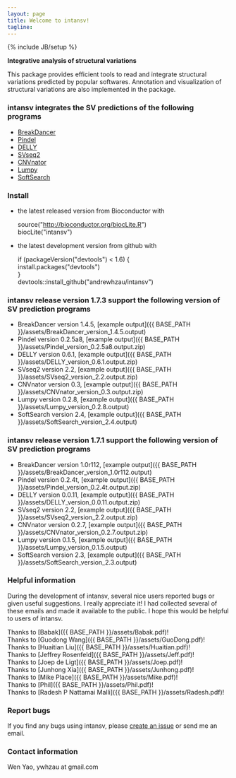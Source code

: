 ```yaml
---
layout: page
title: Welcome to intansv!
tagline: 
---
```

{% include JB/setup %}

__Integrative analysis of structural variations__

This package provides efficient tools to read and integrate structural variations predicted by popular softwares. Annotation and visualization of structural variations are also implemented in the package.


### intansv integrates the SV predictions of the following programs
<ul>
<li><a href="https://github.com/genome/breakdancer" target="_blank">BreakDancer</a></li>
<li><a href="https://github.com/genome/pindel" target="_blank">Pindel</a></li>
<li><a href="https://github.com/tobiasrausch/delly" target="_blank">DELLY</a></li>
<li><a href="http://www.engr.uconn.edu/~jiz08001/svseq2.html" target="_blank">SVseq2</a></li>
<li><a href="http://sv.gersteinlab.org/cnvnator/" target="_blank">CNVnator</a></li>
<li><a href="https://github.com/arq5x/lumpy-sv" target="_blank">Lumpy</a></li>
<li><a href="http://code.google.com/p/softsearch/" target="_blank">SoftSearch</a></li>
</ul>

### Install

-   the latest released version from Bioconductor with

    source("http://bioconductor.org/biocLite.R")  
    biocLite("intansv")  
    
-   the latest development version from github with

    if (packageVersion("devtools") < 1.6) {  
      install.packages("devtools")  
    }  
    devtools::install_github("andrewhzau/intansv")  

### intansv release version 1.7.3 support the following version of SV prediction programs
* BreakDancer version 1.4.5, [example output]({{ BASE_PATH }}/assets/BreakDancer_version_1.4.5.output)  
* Pindel version 0.2.5a8, [example output]({{ BASE_PATH }}/assets/Pindel_version_0.2.5a8.output.zip)   
* DELLY version 0.6.1, [example output]({{ BASE_PATH }}/assets/DELLY_version_0.6.1.output.zip)  
* SVseq2 version 2.2, [example output]({{ BASE_PATH }}/assets/SVseq2_version_2.2.output.zip)  
* CNVnator version 0.3, [example output]({{ BASE_PATH }}/assets/CNVnator_version_0.3.output.zip)  
* Lumpy version 0.2.8, [example output]({{ BASE_PATH }}/assets/Lumpy_version_0.2.8.output)  
* SoftSearch version 2.4, [example output]({{ BASE_PATH }}/assets/SoftSearch_version_2.4.output)  

### intansv release version 1.7.1 support the following version of SV prediction programs
* BreakDancer version 1.0r112, [example output]({{ BASE_PATH }}/assets/BreakDancer_version_1.0r112.output)  
* Pindel version 0.2.4t, [example output]({{ BASE_PATH }}/assets/Pindel_version_0.2.4t.output.zip)  
* DELLY version 0.0.11, [example output]({{ BASE_PATH }}/assets/DELLY_version_0.0.11.output.zip)  
* SVseq2 version 2.2, [example output]({{ BASE_PATH }}/assets/SVseq2_version_2.2.output.zip)  
* CNVnator version 0.2.7, [example output]({{ BASE_PATH }}/assets/CNVnator_version_0.2.7.output.zip)  
* Lumpy version 0.1.5, [example output]({{ BASE_PATH }}/assets/Lumpy_version_0.1.5.output)  
* SoftSearch version 2.3, [example output]({{ BASE_PATH }}/assets/SoftSearch_version_2.3.output)  

### Helpful information
During the development of intansv, several nice users reported bugs or given useful suggestions. I really appreciate it! I had collected several of these emails and made it available to the public. I hope this would be helpful to users of intansv.

Thanks to [Babak]({{ BASE_PATH }}/assets/Babak.pdf)!  
Thanks to [Guodong Wang]({{ BASE_PATH }}/assets/GuoDong.pdf)!  
Thanks to [Huaitian Liu]({{ BASE_PATH }}/assets/Huaitian.pdf)!  
Thanks to [Jeffrey Rosenfeld]({{ BASE_PATH }}/assets/Jeff.pdf)!  
Thanks to [Joep de Ligt]({{ BASE_PATH }}/assets/Joep.pdf)!  
Thanks to [Junhong Xia]({{ BASE_PATH }}/assets/Junhong.pdf)!  
Thanks to [Mike Place]({{ BASE_PATH }}/assets/Mike.pdf)!  
Thanks to [Phil]({{ BASE_PATH }}/assets/Phil.pdf)!  
Thanks to [Radesh P Nattamai Malli]({{ BASE_PATH }}/assets/Radesh.pdf)!  


### Report bugs
If you find any bugs using intansv, please <a href="https://github.com/andrewhzau/intansv/issues" target="_blank">create an issue</a> or send me an email.

### Contact information
Wen Yao, ywhzau at gmail.com





